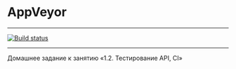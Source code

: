 # AppVeyor

-------------------------------
[![Build status](https://ci.appveyor.com/api/projects/status/533o9lvm3wph5e6y/branch/main?svg=true)](https://ci.appveyor.com/project/lenoxxinbox/appveyor/branch/main)

-------------------------------

Домашнее задание к занятию «1.2. Тестирование API, CI»
